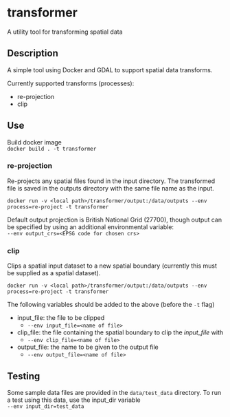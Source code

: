 # transformer
A utility tool for transforming spatial data

## Description
A simple tool using Docker and GDAL to support spatial data transforms.

Currently supported transforms (processes):
* re-projection
* clip


## Use
  
Build docker image  
`docker build . -t transformer`

### re-projection
Re-projects any spatial files found in the input directory. The transformed file is saved in the outputs directory with the same file name as the input.

`docker run -v <local path>/transformer/output:/data/outputs --env process=re-project -t transformer`

Default output projection is British National Grid (27700), though output can be specified by using an additional environmental variable:  
`--env output_crs=<EPSG code for chosen crs>`

### clip
Clips a spatial input dataset to a new spatial boundary (currently this must be supplied as a spatial dataset).

`docker run -v <local path>/transformer/output:/data/outputs --env process=re-project -t transformer`

The following variables should be added to the above (before the `-t` flag)

* input_file: the file to be clipped
  * `--env input_file=<name of file>`
* clip_file: the file containing the spatial boundary to clip the _input_file_ with
  * `--env clip_file=<name of file>`
* output_file: the name to be given to the output file
  * `--env output_file=<name of file>`


## Testing
Some sample data files are provided in the `data/test_data` directory. To run a test using this data, use the input_dir variable  
`--env input_dir=test_data`
